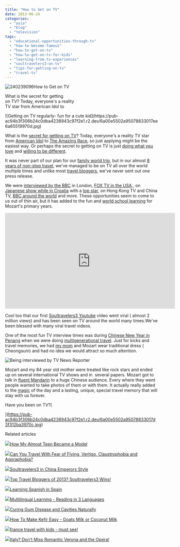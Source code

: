 ```yaml
---
title: "How to Get on TV"
date: 2013-06-24
categories: 
  - "asia"
  - "blog"
  - "television"
tags: 
  - "educational-opportunities-through-tv"
  - "how-to-become-famous"
  - "how-to-get-on-tv"
  - "how-to-get-on-tv-for-kids"
  - "learning-from-tv-experiences"
  - "soultravelers3-on-tv"
  - "tips-for-getting-on-tv"
  - "travel-tv"
---
```


![240239096](https://pub-ac94b3f306b24c0dba4238943c97f2e1.r2.dev/6a00e5502a95078833017d3f31a812970c.jpg)How to Get on TV  
  
What is the secret for getting  
on TV? Today, everyone's a reality  
TV star from American Idol to

<!--more--> ![Getting on TV regularly- fun for a cute kid](https://pub-ac94b3f306b24c0dba4238943c97f2e1.r2.dev/6a00e5502a95078833017ee6a65519970d.jpg)  
  
What is the [secret for getting on TV](http://soultravelers3new.local/2012/11/digital-nomad-global-kid-tv-stories.html "secret of getting on TV")? Today, everyone's a reality TV star from [American Idol](http://soultravelers3new.local/2012/11/digital-nomad-global-kid-tv-stories.html "American idol") to [The Amazing Race](http://www.theamazingracecasting.com/ "the amazing race"), so just applying might be the easiest way. Or perhaps the secret to getting on TV is just [doing what you love](http://soultravelers3new.local/2012/05/advice-to-college-grads-from-a-world-traveler.html "do what you love - advice for college grads") and [willing to be different](http://soultravelers3new.local/2013/03/being-different-its-a-good-thing.html "willing to be different").  
  
It was never part of our plan for our [family world trip](http://soultravelers3new.local/2010/09/8-reasons-for-a-family-world-trip-international-vacations-holidays-abroad-longterm-travel-rtw.html "family world trip"), but in our almost [8 years of non-stop travel](http://soultravelers3new.local/2012/12/around-the-world-family-travel.html "8 years of non-stop travel"), we've managed to be on TV all over the world multiple times and unlike most [travel bloggers](http://soultravelers3new.local/2013/01/top-travel-bloggers-of-2013-soultravelers3-wins-.html "travel bloggers soultravelers3 wins best 2013"), we've never sent out one press release.  
  
We were [interviewed by the BBC](http://soultravelers3new.local/2010/12/bbc-interviews-soultravelers3-on-social-media-and-travel.html "BBC interviews soultravelers3 on social media and travel") in London, [FOX TV in the USA](http://soultravelers3new.local/2011/11/soultravelers3-digital-nomad-family-on-fox-tv-.html "soultravelers3 on fox TV")., on [Japanese show while in Croatia](http://soultravelers3new.local/2007/09/mozarts-film-de.html "Japanese show croatia") with a [top star](http://soultravelers3new.local/2007/09/japan-star-more.html "Japanese star Maako"), on Hong Kong TV and China TV, [BBC around the world](http://soultravelers3new.local/2010/05/bbc-world-news-featured-soultravelers3-youtube-viral-travel-video-fast-track-bbcnews.html "soultravelers3 on BBC about world trip") and more. These opportunities seem to come to us out of thin air, but it has added to the fun and [world school learning](http://soultravelers3new.local/2013/01/world-school-education-at-its-best-.html/ "world school, unschool, homeschool and travel") for Mozart's primary years.  
  

<iframe src="http://www.youtube.com/embed/wn9rDTZj-m4?rel=0" frameborder="0" height="315" width="560"></iframe>

  
  
Cool too that our first [Soultravelers3 Youtube](http://www.youtube.com/user/soultravelers3 "soultravelers3 youtube") video went viral ( almost 2 million views) and has been seen on TV around the world many times.We've been blessed with many viral travel videos.  

One of the most fun TV interview times was during [Chinese New Year in Penang](http://soultravelers3new.local/2011/02/20-stunning-photos-chinese-new-year-georgetown-penang.html "Chinese New Year Penang Georgetown") when we were doing [multigenerational travel](http://soultravelers3new.local/2011/01/traveling-with-grandma-3-generation-travel.html "multigenerational travel"). Just for kicks and travel memories, we had [my mom](http://soultravelers3new.local/2007/02/worlds-best-mot.html "world's best mom") and Mozart wear traditional dress ( Cheongsum) and had no idea we would attract so much attention.  
  
![Being interviewed by TV News Reporter ](https://pub-ac94b3f306b24c0dba4238943c97f2e1.r2.dev/6a00e5502a95078833019103c0e353970c.jpg)  
  
Mozart and my 84 year old mother were treated like rock stars and ended up on several international TV shows and in  several papers. Mozart got to talk in [fluent Mandarin](http://soultravelers3new.local/2013/06/fluent-mandarin.html "fluent mandarin") to a huge Chinese audience. Every where they went people wanted to take photos of them or with them. It actually really added to the [magic](http://soultravelers3new.local/2011/02/family-travel-year-of-the-rabbit-in-asia-photos-chinese-new-year-.html "magical chinese new year") of the day and a lasting, unique, special travel memory that will stay with us forever.  
  
Have you been on TV?[  
  
  
](https://pub-ac94b3f306b24c0dba4238943c97f2e1.r2.dev/6a00e5502a95078833017d3f312ba3970c.jpg)  

Related articles

[![](http://i.zemanta.com/136853795_80_80.jpg)](http://soultravelers3new.local/2013/01/how-my-almost-teen-became-a-model-.html)[How My Almost Teen Became a Model](http://soultravelers3new.local/2013/01/how-my-almost-teen-became-a-model-.html)

[![](http://i.zemanta.com/106188736_80_80.jpg)](http://soultravelers3new.local/2012/08/can-you-travel-with-fear-of-flying-vertigo-claustrophobia-and-agoraphobia.html)[Can You Travel With Fear of Flying, Vertigo, Claustrophobia and Agoraphobia?](http://soultravelers3new.local/2012/08/can-you-travel-with-fear-of-flying-vertigo-claustrophobia-and-agoraphobia.html)

[![](http://i.zemanta.com/130189927_80_80.jpg)](http://soultravelers3new.local/2012/12/soultravelers3-in-china-emperors-style.html)[Soultravelers3 in China Emperors Style](http://soultravelers3new.local/2012/12/soultravelers3-in-china-emperors-style.html)

[![](http://i.zemanta.com/135568483_80_80.jpg)](http://soultravelers3new.local/2013/01/top-travel-bloggers-of-2013-soultravelers3-wins-.html)[Top Travel Bloggers of 2013? Soultravelers3 Wins!](http://soultravelers3new.local/2013/01/top-travel-bloggers-of-2013-soultravelers3-wins-.html)

[![](http://i.zemanta.com/168450990_80_80.jpg)](http://soultravelers3new.local/2013/05/learning-spanish-in-spain.html)[Learning Spanish in Spain](http://soultravelers3new.local/2013/05/learning-spanish-in-spain.html)

[![](http://i.zemanta.com/124031105_80_80.jpg)](http://soultravelers3new.local/2012/11/multilingual-learning-reading-in-3-languages.html)[Multilingual Learning - Reading in 3 Languages](http://soultravelers3new.local/2012/11/multilingual-learning-reading-in-3-languages.html)

[![](http://i.zemanta.com/154024597_80_80.jpg)](http://soultravelers3new.local/2013/03/curing-gum-disease-and-cavities-naturally.html)[Curing Gum Disease and Cavities Naturally](http://soultravelers3new.local/2013/03/curing-gum-disease-and-cavities-naturally.html)

[![](http://i.zemanta.com/100812762_80_80.jpg)](http://soultravelers3new.local/2012/07/-how-to-make-kefir-easy-goats-milk-or-coconut-milk.html)[How To Make Kefir Easy - Goats Milk or Coconut Milk](http://soultravelers3new.local/2012/07/-how-to-make-kefir-easy-goats-milk-or-coconut-milk.html)

[![](http://i.zemanta.com/108167564_80_80.jpg)](http://soultravelers3new.local/2012/08/france-travel-with-kids-must-see.html)[france travel with kids - must see!](http://soultravelers3new.local/2012/08/france-travel-with-kids-must-see.html)

[![](http://i.zemanta.com/117954986_80_80.jpg)](http://soultravelers3new.local/2012/10/italy-dont-miss-romantic-verona-and-the-opera-.html)[Italy? Don't Miss Romantic Verona and the Opera!](http://soultravelers3new.local/2012/10/italy-dont-miss-romantic-verona-and-the-opera-.html)

